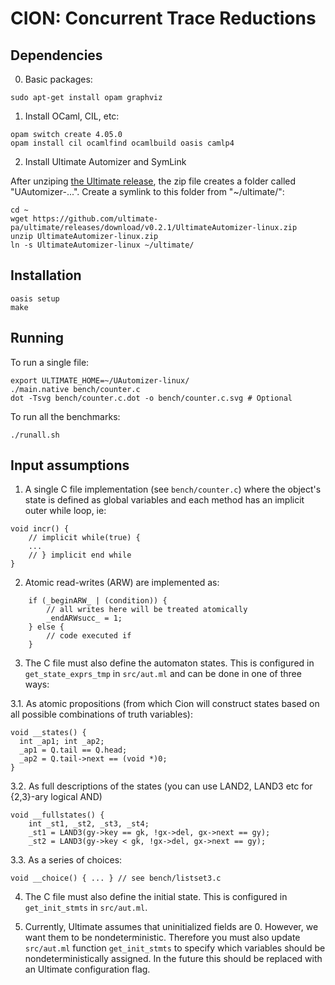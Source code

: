 # CION: Concurrent Trace Reductions

## Dependencies

0. Basic packages:
```
sudo apt-get install opam graphviz
```
1. Install OCaml, CIL, etc:

```
opam switch create 4.05.0 
opam install cil ocamlfind ocamlbuild oasis camlp4
```

2. Install Ultimate Automizer and SymLink

After unziping [the Ultimate release](https://github.com/ultimate-pa/ultimate/releases/download/v0.2.1/UltimateAutomizer-linux.zip), the zip file creates a folder called "UAutomizer-...". Create a symlink to this folder from "~/ultimate/":
```
cd ~
wget https://github.com/ultimate-pa/ultimate/releases/download/v0.2.1/UltimateAutomizer-linux.zip
unzip UltimateAutomizer-linux.zip 
ln -s UltimateAutomizer-linux ~/ultimate/
```

## Installation

```
oasis setup
make
```

## Running

To run a single file:
```
export ULTIMATE_HOME=~/UAutomizer-linux/
./main.native bench/counter.c
dot -Tsvg bench/counter.c.dot -o bench/counter.c.svg # Optional
```

To run all the benchmarks:
```
./runall.sh
```

## Input assumptions

 1. A single C file implementation (see `bench/counter.c`) where the object's state is defined as global variables and each method has an implicit outer while loop, ie:
```
void incr() {
    // implicit while(true) {
    ...
    // } implicit end while
}
```
2. Atomic read-writes (ARW) are implemented as:
```
    if (_beginARW_ | (condition)) {
        // all writes here will be treated atomically
        _endARWsucc_ = 1;
    } else {
        // code executed if 
    }
```

3. The C file must also define the automaton states.
This is configured in `get_state_exprs_tmp` in `src/aut.ml`
and can be done in one of three ways:

3.1. As atomic propositions (from which Cion will construct states based on all possible combinations of truth variables):
```
void __states() {
  int _ap1; int _ap2;
  _ap1 = Q.tail == Q.head;
  _ap2 = Q.tail->next == (void *)0;
}
```
   
3.2. As full descriptions of the states (you can use LAND2, LAND3 etc for {2,3}-ary logical AND)
```
void __fullstates() {
    int _st1, _st2, _st3, _st4;
    _st1 = LAND3(gy->key == gk, !gx->del, gx->next == gy); 
    _st2 = LAND3(gy->key < gk, !gx->del, gx->next == gy); 
```

3.3. As a series of choices:
```
void __choice() { ... } // see bench/listset3.c
```

4. The C file must also define the initial state. 
This is configured in `get_init_stmts` in `src/aut.ml`.

5. Currently, Ultimate assumes that uninitialized fields are 0. However, we want them to be nondeterministic. Therefore you must also update `src/aut.ml` function `get_init_stmts` to specify which variables should be nondeterministically assigned. In the future this should be replaced with an Ultimate configuration flag.
